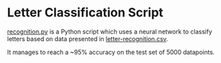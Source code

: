 # Letter Classification Script
[recognition.py](https://github.com/DMarke99/Python-Projects/blob/master/Letter%20Classification%20Project/recognition.py) is a Python script which uses a neural network to classify letters based on data presented in [letter-recognition.csv](https://github.com/DMarke99/Python-Projects/blob/master/Letter%20Classification%20Project/letter-recognition.csv). 

It manages to reach a ~95% accuracy on the test set of 5000 datapoints.
